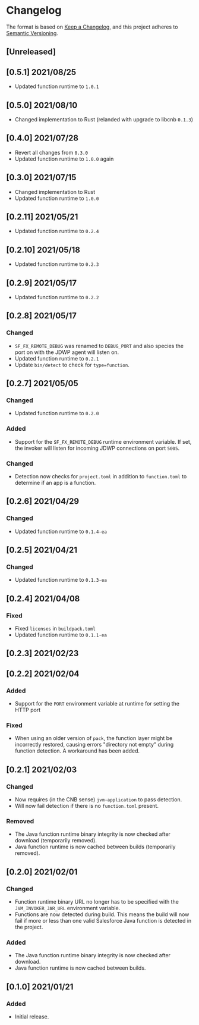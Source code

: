 # Changelog
The format is based on [Keep a Changelog](https://keepachangelog.com/en/1.0.0/),
and this project adheres to [Semantic Versioning](https://semver.org/spec/v2.0.0.html).

## [Unreleased]

## [0.5.1] 2021/08/25
* Updated function runtime to `1.0.1`

## [0.5.0] 2021/08/10
* Changed implementation to Rust (relanded with upgrade to libcnb `0.1.3`)

## [0.4.0] 2021/07/28
* Revert all changes from `0.3.0`
* Updated function runtime to `1.0.0` again

## [0.3.0] 2021/07/15
* Changed implementation to Rust
* Updated function runtime to `1.0.0`

## [0.2.11] 2021/05/21
* Updated function runtime to `0.2.4`

## [0.2.10] 2021/05/18
* Updated function runtime to `0.2.3`

## [0.2.9] 2021/05/17
* Updated function runtime to `0.2.2`

## [0.2.8] 2021/05/17
### Changed
* `SF_FX_REMOTE_DEBUG` was renamed to `DEBUG_PORT` and also species the port on with the JDWP agent will listen on.
* Updated function runtime to `0.2.1`
* Update `bin/detect` to check for `type=function`.

## [0.2.7] 2021/05/05
### Changed
* Updated function runtime to `0.2.0`

### Added
* Support for the `SF_FX_REMOTE_DEBUG` runtime environment variable. If set, the invoker will listen for incoming JDWP
  connections on port `5005`.

### Changed
* Detection now checks for `project.toml` in addition to `function.toml` to determine if an app is a function.

## [0.2.6] 2021/04/29
### Changed
* Updated function runtime to `0.1.4-ea`

## [0.2.5] 2021/04/21
### Changed
* Updated function runtime to `0.1.3-ea`

## [0.2.4] 2021/04/08
### Fixed
* Fixed `licenses` in `buildpack.toml`
* Updated function runtime to `0.1.1-ea`

## [0.2.3] 2021/02/23

## [0.2.2] 2021/02/04
### Added
* Support for the `PORT` environment variable at runtime for setting the HTTP port

### Fixed
* When using an older version of `pack`, the function layer might be incorrectly restored, causing errors
  "directory not empty" during function detection. A workaround has been added.

## [0.2.1] 2021/02/03
### Changed
* Now requires (in the CNB sense) `jvm-application` to pass detection.
* Will now fail detection if there is no `function.toml` present.

### Removed
* The Java function runtime binary integrity is now checked after download (temporarily removed).
* Java function runtime is now cached between builds (temporarily removed).

## [0.2.0] 2021/02/01
### Changed
* Function runtime binary URL no longer has to be specified with the `JVM_INVOKER_JAR_URL` environment variable.
* Functions are now detected during build. This means the build will now fail if more or less than one valid
  Salesforce Java function is detected in the project.

### Added
* The Java function runtime binary integrity is now checked after download.
* Java function runtime is now cached between builds.

## [0.1.0] 2021/01/21
### Added
* Initial release.
